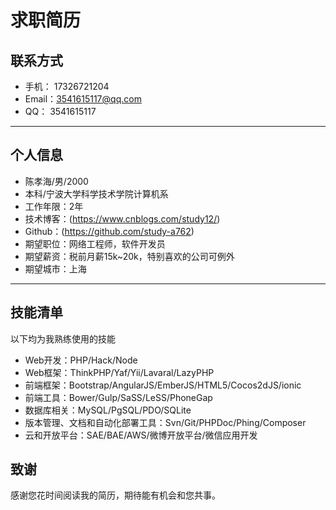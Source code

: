 # 求职简历
## 联系方式
- 手机： 17326721204
- Email：3541615117@qq.com 
- QQ：   3541615117
---
## 个人信息
 - 陈孝海/男/2000
 - 本科/宁波大学科学技术学院计算机系 
 - 工作年限：2年
 - 技术博客：(https://www.cnblogs.com/study12/)
 - Github：(https://github.com/study-a762)
 - 期望职位：网络工程师，软件开发员
 - 期望薪资：税前月薪15k~20k，特别喜欢的公司可例外
 - 期望城市：上海

---
## 技能清单
以下均为我熟练使用的技能
- Web开发：PHP/Hack/Node
- Web框架：ThinkPHP/Yaf/Yii/Lavaral/LazyPHP
- 前端框架：Bootstrap/AngularJS/EmberJS/HTML5/Cocos2dJS/ionic
- 前端工具：Bower/Gulp/SaSS/LeSS/PhoneGap
- 数据库相关：MySQL/PgSQL/PDO/SQLite
- 版本管理、文档和自动化部署工具：Svn/Git/PHPDoc/Phing/Composer
- 云和开放平台：SAE/BAE/AWS/微博开放平台/微信应用开发
## 致谢
感谢您花时间阅读我的简历，期待能有机会和您共事。